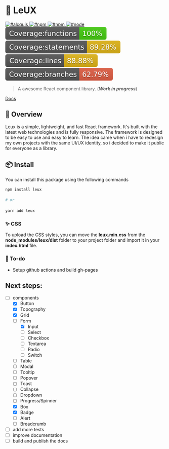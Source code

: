 # 🎨 LeUX

<a href="https://twitter.com/alcquis" target="\_parent">
	<img alt="#alcquis" src="https://img.shields.io/twitter/follow/alcquis?style=social"/>
</a>
<a href="https://www.npmjs.com/package/leux" target="\_parent">
  <img alt="#npm" src="https://img.shields.io/npm/v/leux">
</a>
<a href="https://www.npmjs.com/package/leux" target="\_parent">
  <img alt="#npm" src="https://img.shields.io/npm/dm/leux">
</a>
<a href="https://nodejs.org/en/blog/release/v14.17.3/" target="\_parent">
  <img alt="#node" src="https://img.shields.io/badge/node-%3D%3E14.17.3-purple">
</a>

<div>
	<img src="./coverage/badge-functions.svg">
	<img src="./coverage/badge-statements.svg">
	<img src="./coverage/badge-lines.svg">
	<img src="./coverage/badge-branches.svg">
</div>

> A awesome React component library. (**_Work in progress_**)

[Docs](https://hiimlex.github.io/leux/)

## 🎈 Overview

Leux is a simple, lightweight, and fast React framework. It's built with the latest web technologies and is fully responsive.
The framework is designed to be easy to use and easy to learn.
The idea came when i have to redesign my own projects with the same UI/UX identity, so i decided to make it public for everyone as a library.

## 📦 Install

You can install this package using the following commands

```bash
npm install leux

# or

yarn add leux
```

### ✨ CSS

To upload the CSS styles, you can move the **leux.min.css** from the **node_modules/leux/dist** folder to your project folder and import it in your **index.html** file.

### 📌 To-do

- Setup github actions and build gh-pages

## Next steps:

- [ ] components
  - [x] Button
  - [x] Topography
  - [x] Grid
  - [ ] Form
    - [X] Input
    - [ ] Select
    - [ ] Checkbox
    - [ ] Textarea
    - [ ] Radio
    - [ ] Switch
  - [ ] Table
  - [ ] Modal
  - [ ] Tooltip
  - [ ] Popover
  - [ ] Toast
  - [ ] Collapse
  - [ ] Dropdown
  - [ ] Progress/Spinner
  - [x] Box
  - [x] Badge
  - [ ] Alert
  - [ ] Breadcrumb
- [ ] add more tests
- [ ] improve documentation
- [ ] build and publish the docs
